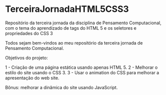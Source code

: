 # TerceiraJornadaHTML5CSS3
Repositório da terceira jornada da disciplina de Pensamento Computacional, com o tema do aprendizado de tags do HTML 5 e os seletores e propriedades do CSS 3

Todos sejam bem-vindos ao meu repositório da terceira jornada de Pensamento Computacional.

Objetivos do projeto:

1 - Criação de uma página estática usando apenas HTML 5.
2 - Melhorar o estilo do site usando o CSS 3.
3 - Usar o animation do CSS para melhorar a apresentação do web site.

Bônus:
melhorar a dinâmica do site usando JavaScript.

